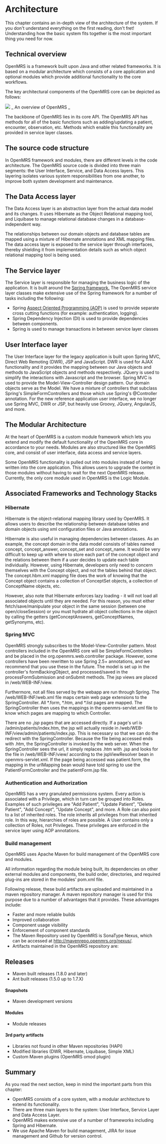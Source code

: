 # Architecture

This chapter contains an in-depth view of the architecture of the system. If you don't understand everything on the first reading, don't fret! Understanding how the basic system fits together is the most important thing you need for now.

## Technical overview 

OpenMRS is a framework built upon Java and other related frameworks. It is based on a modular architecture which consists of a core application and optional modules which provide additional functionality to the core workflows.

The key architectural components of the OpenMRS core can be depicted as follows:

![](http://write.flossmanuals.net/openmrs-developers-guide/architecture/static/Application-layers.png)
_ An overview of OpenMRS _

The backbone of OpenMRS lies in its core API. The OpenMRS API has methods for all of the basic functions such as adding/updating a patient, encounter, observation, etc. Methods which enable this functionality are provided in service layer classes. 

## The source code structure

In OpenMRS framework and modules, there are different levels in the code architecture. The OpenMRS source code is divided into three main segments: the User Interface, Service, and Data Access layers. This layering isolates various system responsibilities from one another, to improve both system development and maintenance.

## The Data Access layer

The Data Access layer is an abstraction layer from the actual data model and its changes. It uses Hibernate as the Object Relational mapping tool, and Liquibase to manage relational database changes in a database-independent way.

The relationships between our domain objects and database tables are mapped using a mixture of Hibernate annotations and XML mapping files. The data access layer is exposed to the service layer through interfaces, thereby shielding it from implementation details such as which object relational mapping tool is being used.

## The Service layer

The Service layer is responsible for managing the business logic of the application. It is built around the [Spring framework.](https://en.wikipedia.org/wiki/Spring_Framework) The OpenMRS service layer classes make extensive use of the Spring framework for a number of tasks including the following: 

* Spring [Aspect Oriented Programming (AOP)](https://en.wikipedia.org/wiki/Aspect-oriented_programming) is used to provide separate cross cutting functions (for example: authentication, logging).
* Spring Dependency Injection (DI) is used to provide dependencies between components.
* Spring is used to manage transactions in between service layer classes
## User Interface layer

The User Interface layer for the legacy application is built upon Spring MVC, Direct Web Remoting (DWR), JSP and JavaScript. DWR is used for AJAX functionality and it provides the mapping between our Java objects and methods to JavaScript objects and methods respectively. JQuery is used to simplify the interactions with Javascript and the browser. Spring MVC is used to provide the Model-View-Controller design pattern. Our domain objects serve as the Model. We have a mixture of controllers that subclass Spring's SimpleFormControllers and those which use Spring's @Controller annotation. For the new reference application user interface, we no longer use Spring MVC, DWR or JSP, but heavily use Groovy, JQuery, AngularJS, and more.

## The Modular Architecture

At the heart of OpenMRS is a custom module framework which lets you extend and modify the default functionality of the OpenMRS core in accordance to your needs. Modules are also structured like the OpenMRS core, and consist of user interface, data access and service layers.

Some OpenMRS functionality is pulled out into modules instead of being written into the core application. This allows users to upgrade the content in those modules without having to wait for the next OpenMRS release. Currently, the only core module used in OpenMRS is the Logic Module. 

## Associated Frameworks and Technology Stacks

### Hibernate

Hibernate is the object-relational mapping library used by OpenMRS. It allows users to describe the relationship between database tables and domain objects using xml configuration files or Java annotations.

Hibernate is also useful in managing dependencies between classes. As an example, the concept domain in the data model consists of tables named concept, concept_answer, concept_set and concept_name. It would be very difficult to keep up with where to store each part of the concept object and the relations between them if a user decides to update each table individually. However, using Hibernate, developers only need to concern themselves with the Concept object, and not the tables behind that object. The concept.hbm.xml mapping file does the work of knowing that the Concept object contains a collection of ConceptSet objects, a collection of ConceptName objects, etc.

However, also note that Hibernate enforces lazy loading - it will not load all associated objects until they are needed. For this reason, you must either fetch/save/manipulate your object in the same session (between one open/closeSession) or you must hydrate all object collections in the object by calling the getters (getConceptAnswers, getConceptNames, getSynonyms, etc).

### Spring MVC

OpenMRS strongly subscribes to the Model-View-Controller pattern. Most controllers included in the OpenMRS core will be SimpleFormControllers and be placed in the org.openmrs.web.controller package. However, some controllers have been rewritten to use Spring 2.5+ annotations, and we recommend that you use these in the future. The model is set up in the controller's formBackingObject, and processed/saved in the processFormSubmission and onSubmit methods. The jsp views are placed in /web/WEB-INF/view.

Furthermore, not all files served by the webapp are run through Spring. The /web/WEB-INF/web.xml file maps certain web page extensions to the SpringController. All \*.form, \*.htm, and \*.list pages are mapped. The SpringController then uses the mappings in the openmrs-servlet.xml file to know which pages are mapping to which Controller.

There are no .*jsp* pages that are accessed directly. If a page's url is /admin/patients/index.htm, the jsp will actually reside in /web/WEB-INF/view/admin/patients/index.jsp. This is necessary so that we can do the redirect with the SpringController. Because the file being accessed ends with .htm, the SpringController is invoked by the web server. When the SpringController sees the url, it simply replaces .htm with .jsp and looks for the file in /web/WEB-INF/view/ according to the jspViewResolver bean in openmrs-servlet.xml. If the page being accessed was patient.form, the mapping in the urlMapping bean would have told spring to use the PatientFormController and the patientForm.jsp file. 

### Authentication and Authorization

OpenMRS has a very granulated permissions system. Every action is associated with a Privilege, which in turn can be grouped into Roles. Examples of such privileges are "Add Patient", "Update Patient", "Delete Patient", "Add Concept", "Update Concept", and more. A Role can also point to a list of inherited roles. The role inherits all privileges from that inherited role. In this way, hierarchies of roles are possible. A User contains only a collection of Roles, not Privileges. These privileges are enforced in the service layer using AOP annotations.

### Build management

OpenMRS uses Apache Maven for build management of the OpenMRS core and modules. 

All information regarding the module being built, its dependencies on other external modules and components, the build order, directories, and required plug-ins are stored in the modules' pom.xml file. 

Following release, these build artifacts are uploaded and maintained in a maven repository manager. A maven repository manager is used for this purpose due to a number of advantages that it provides. These advantages include:

* Faster and more reliable builds
* Improved collaboration
* Component usage visibility
* Enforcement of component standards 
* The Maven Repository used by OpenMRS is SonaType Nexus, which can be accessed at http://mavenrepo.openmrs.org/nexus/. 
* Artifacts maintained in the OpenMRS repository are:

## Releases

* Maven built releases (1.8.0 and later)
* Ant built releases (1.5.0 up to 1.7.X)
#### Snapshots

* Maven development versions
#### Modules

* Module releases
#### 3rd party artifacts

* Libraries not found in other Maven repositories (HAPI)
* Modified libraries (DWR, Hibernate, Liquibase, Simple XML)
* Custom Maven plugins (OpenMRS omod plugin)
## Summary

As you read the next section, keep in mind the important parts from this chapter:

* OpenMRS consists of a core system, with a modular architecture to extend its functionality.
* There are three main layers to the system: User Interface, Service Layer and Data Access Layer.
* OpenMRS makes extensive use of a number of frameworks including Spring and Hibernate.
* We use Apache Maven for build management, JIRA for issue management and Github for version control.